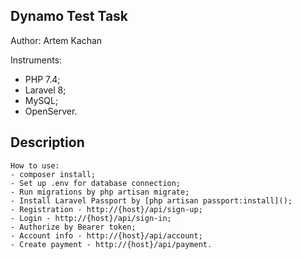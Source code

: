 ## Dynamo Test Task
Author: Artem Kachan

Instruments:
* PHP 7.4;
* Laravel 8;
* MySQL;
* OpenServer.

## Description
    How to use:
    - composer install;
    - Set up .env for database connection;
    - Run migrations by php artisan migrate;
    - Install Laravel Passport by [php artisan passport:install]();
    - Registration - http://{host}/api/sign-up;
    - Login - http://{host}/api/sign-in;
    - Authorize by Bearer token;
    - Account info - http://{host}/api/account;
    - Create payment - http://{host}/api/payment.
